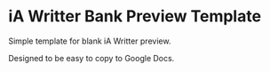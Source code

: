 # iA Writter Bank Preview Template

Simple template for blank iA Writter preview.

Designed to be easy to copy to Google Docs.